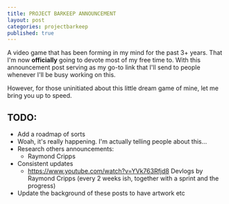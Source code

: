 ```yaml
---
title: PROJECT BARKEEP ANNOUNCEMENT
layout: post
categories: projectbarkeep
published: true
---
```


A video game that has been forming in my mind for the past 3+ years. That I'm now **officially** going to devote most of my free time to. With this announcement post serving as my go-to link that I'll send to people whenever I'll be busy working on this.



However, for those uninitiated about this little dream game of mine, let me bring you up to speed.



## TODO:

- Add a roadmap of sorts
- Woah, it's really happening. I'm actually telling people about this...
- Research others announcements:
    - Raymond Cripps
- Consistent updates
    - https://www.youtube.com/watch?v=YVk763Rfjd8 Devlogs by Raymond Cripps (every 2 weeks ish, together with a sprint and the progress)
- Update the background of these posts to have artwork etc 

